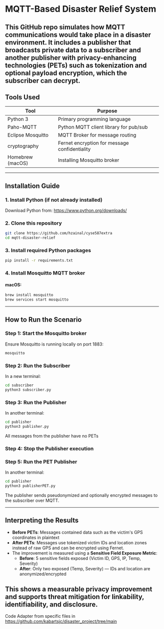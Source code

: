 
# MQTT-Based Disaster Relief System

This GitHub repo simulates how MQTT communications would take place in a disaster environment. It includes a publisher that broadcasts private data to a subscriber and another publisher with privacy-enhancing technologies (PETs) such as tokenization and optional payload encryption, which the subscriber can decrypt.
---

## Tools Used

| Tool              | Purpose                                      |
|------------------|----------------------------------------------|
| Python 3         | Primary programming language                 |
| Paho-MQTT        | Python MQTT client library for pub/sub       |
| Eclipse Mosquitto| MQTT Broker for message routing              |
| cryptography     | Fernet encryption for message confidentiality|
| Homebrew (macOS) | Installing Mosquitto broker                  |

---

## Installation Guide

### 1. Install Python (if not already installed)
Download Python from: https://www.python.org/downloads/

### 2. Clone this repository
```bash
git clone https://github.com/hzainal/cyse587extra
cd mqtt-disaster-relief
```

### 3. Install required Python packages
```bash
pip install -r requirements.txt
```


### 4. Install Mosquitto MQTT broker

#### macOS:
```bash
brew install mosquitto
brew services start mosquitto
```


---

## How to Run the Scenario

### Step 1: Start the Mosquitto broker
Ensure Mosquitto is running locally on port 1883:
```bash
mosquitto
```

### Step 2: Run the Subscriber
In a new terminal:
```bash
cd subscriber
python3 subscriber.py
```

### Step 3: Run the Publisher
In another terminal:
```bash
cd publisher
python3 publisher.py
```

All messages from the publisher have no PETs

### Step 4: Stop the Publisher execution

### Step 5: Run the PET Publisher
In another terminal:
```bash
cd publisher
python3 publisherPET.py
```

The publisher sends pseudonymized and optionally encrypted messages to the subscriber over MQTT.

---

## Interpreting the Results

- **Before PETs**: Messages contained data such as the victim's GPS coordinates in plaintext
- **After PETs**: Messages use tokenized victim IDs and location zones instead of raw GPS and can be encrypted using Fernet.
- The improvement is measured using a **Sensitive Field Exposure Metric**:
  - **Before**: 5 sensitive fields exposed (Victim ID, GPS, IP, Temp, Severity)
  - **After**: Only two exposed (Temp, Severity) — IDs and location are anonymized/encrypted

This shows a measurable privacy improvement and supports threat mitigation for linkability, identifiability, and disclosure.
---

Code Adapter from specific files in https://github.com/kabartsjc/disaster_project/tree/main

